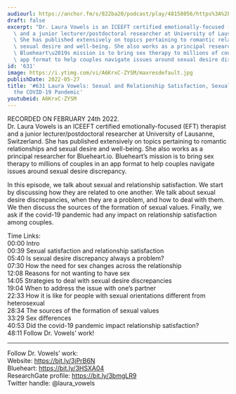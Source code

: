 ```yaml
---
audiourl: https://anchor.fm/s/822ba20/podcast/play/48158056/https%3A%2F%2Fd3ctxlq1ktw2nl.cloudfront.net%2Fstaging%2F2022-1-24%2F1e72093c-dd5c-96c5-6d5b-148d30b3c966.m4a
draft: false
excerpt: "Dr. Laura Vowels is an ICEEFT certified emotionally-focused (EFT) therapist\
  \ and a junior lecturer/postdoctoral researcher at University of Lausanne, Switzerland.\
  \ She has published extensively on topics pertaining to romantic relationships and\
  \ sexual desire and well-being. She also works as a principal researcher for Blueheart.io.\
  \ Blueheart\u2019s mission is to bring sex therapy to millions of couples in an\
  \ app format to help couples navigate issues around sexual desire discrepancy."
id: '631'
image: https://i.ytimg.com/vi/A6KrxC-ZYSM/maxresdefault.jpg
publishDate: 2022-05-27
title: '#631 Laura Vowels: Sexual and Relationship Satisfaction, Sexual Values, and
  the COVID-19 Pandemic'
youtubeid: A6KrxC-ZYSM
---
```

<div class="timelinks">

RECORDED ON FEBRUARY 24th 2022.  
Dr. Laura Vowels is an ICEEFT certified emotionally-focused (EFT) therapist and a junior lecturer/postdoctoral researcher at University of Lausanne, Switzerland. She has published extensively on topics pertaining to romantic relationships and sexual desire and well-being. She also works as a principal researcher for Blueheart.io. Blueheart’s mission is to bring sex therapy to millions of couples in an app format to help couples navigate issues around sexual desire discrepancy.

In this episode, we talk about sexual and relationship satisfaction. We start by discussing how they are related to one another. We talk about sexual desire discrepancies, when they are a problem, and how to deal with them. We then discuss the sources of the formation of sexual values. Finally, we ask if the covid-19 pandemic had any impact on relationship satisfaction among couples.

Time Links:  
<time>00:00</time> Intro  
<time>00:39</time> Sexual satisfaction and relationship satisfaction  
<time>05:40</time> Is sexual desire discrepancy always a problem?  
<time>07:30</time> How the need for sex changes across the relationship  
<time>12:08</time> Reasons for not wanting to have sex  
<time>14:05</time> Strategies to deal with sexual desire discrepancies  
<time>19:04</time> When to address the issue with one’s partner  
<time>22:33</time> How it is like for people with sexual orientations different from heterosexual  
<time>28:34</time> The sources of the formation of sexual values  
<time>33:29</time> Sex differences  
<time>40:53</time> Did the covid-19 pandemic impact relationship satisfaction?  
<time>48:11</time> Follow Dr. Vowels’ work!

---

Follow Dr. Vowels’ work:  
Website: https://bit.ly/3jPrB6N  
Blueheart: https://bit.ly/3HSXA04  
ResearchGate profile: https://bit.ly/3bmgLR9  
Twitter handle: @laura_vowels
</div>

